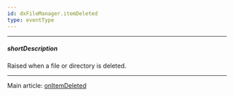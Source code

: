 ```yaml
---
id: dxFileManager.itemDeleted
type: eventType
---
```

---
##### shortDescription
Raised when a file or directory is deleted.

---
Main article: [onItemDeleted](/api-reference/10%20UI%20Components/dxFileManager/1%20Configuration/onItemDeleted.md '/Documentation/ApiReference/UI_Components/dxFileManager/Configuration/#onItemDeleted')